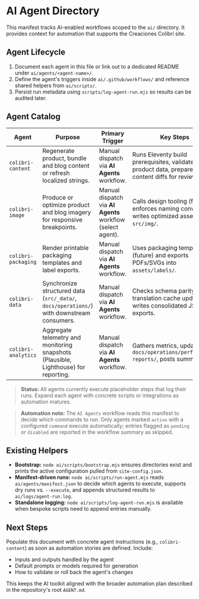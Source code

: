 # AI Agent Directory

This manifest tracks AI-enabled workflows scoped to the `ai/` directory. It
provides context for automation that supports the Creaciones Colibrí site.

## Agent Lifecycle
1. Document each agent in this file or link out to a dedicated README under
   `ai/agents/<agent-name>/`.
2. Define the agent's triggers inside `ai/.github/workflows/` and reference
   shared helpers from `ai/scripts/`.
3. Persist run metadata using `scripts/log-agent-run.mjs` so results can be
   audited later.

## Agent Catalog

| Agent | Purpose | Primary Trigger | Key Steps |
| --- | --- | --- | --- |
| `colibri-content` | Regenerate product, bundle and blog content or refresh localized strings. | Manual dispatch via **AI Agents** workflow. | Runs Eleventy build prerequisites, validates product data, prepares content diffs for review. |
| `colibri-image` | Produce or optimize product and blog imagery for responsive breakpoints. | Manual dispatch via **AI Agents** workflow (select agent). | Calls design tooling (future), enforces naming conventions, writes optimized assets to `src/img/`. |
| `colibri-packaging` | Render printable packaging templates and label exports. | Manual dispatch via **AI Agents** workflow. | Uses packaging templates (future) and exports PDFs/SVGs into `assets/labels/`. |
| `colibri-data` | Synchronize structured data (`src/_data/`, `docs/operations/`) with downstream consumers. | Manual dispatch via **AI Agents** workflow. | Checks schema parity, runs translation cache updates, writes consolidated JSON exports. |
| `colibri-analytics` | Aggregate telemetry and monitoring snapshots (Plausible, Lighthouse) for reporting. | Manual dispatch via **AI Agents** workflow. | Gathers metrics, updates `docs/operations/performance-reports/`, posts summaries. |

> **Status:** All agents currently execute placeholder steps that log their runs.
> Expand each agent with concrete scripts or integrations as automation matures.

> **Automation note:** The `AI Agents` workflow reads this manifest to decide
> which commands to run. Only agents marked `active` with a configured
> `command` execute automatically; entries flagged as `pending` or `disabled`
> are reported in the workflow summary as skipped.

## Existing Helpers
- **Bootstrap:** `node ai/scripts/bootstrap.mjs` ensures directories exist and
  prints the active configuration pulled from `site-config.json`.
- **Manifest-driven runs:** `node ai/scripts/run-agent.mjs` reads
  `ai/agents/manifest.json` to decide which agents to execute, supports dry
  runs vs. `--execute`, and appends structured results to
  `ai/logs/agent-run.log`.
- **Standalone logging:** `node ai/scripts/log-agent-run.mjs` is available when
  bespoke scripts need to append entries manually.

## Next Steps
Populate this document with concrete agent instructions (e.g.,
`colibri-content`) as soon as automation stories are defined. Include:

- Inputs and outputs handled by the agent
- Default prompts or models required for generation
- How to validate or roll back the agent's changes

This keeps the AI toolkit aligned with the broader automation plan described
in the repository's root `AGENT.md`.
